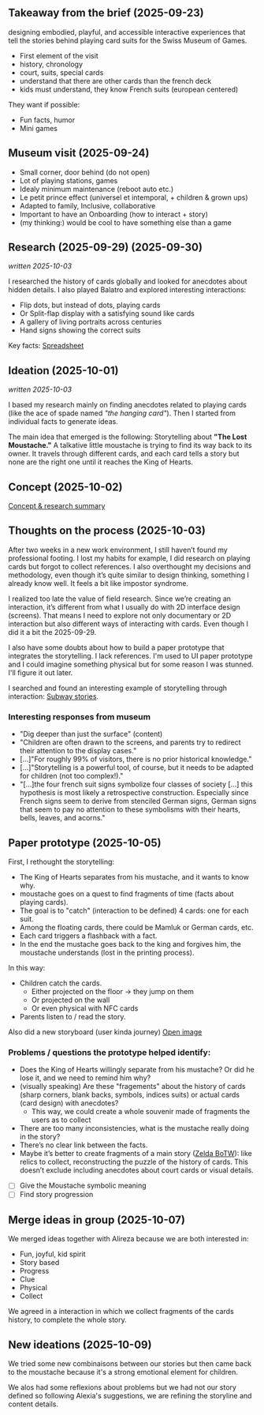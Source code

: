 ## Takeaway from the brief (2025-09-23)

designing embodied, playful, and accessible interactive experiences that tell the stories behind playing card suits for the Swiss Museum of Games.

- First element of the visit
- history, chronology
- court, suits, special cards
- understand that there are other cards than the french deck
- kids must understand, they know French suits (european centered)

They want if possible:
- Fun facts, humor
- Mini games

## Museum visit (2025-09-24)

- Small corner, door behind (do not open)
- Lot of playing stations, games
- Idealy minimum maintenance (reboot auto etc.)
- Le petit prince effect (universel et intemporal, + children & grown ups)
- Adapted to family, Inclusive, collaborative
- Important to have an Onboarding (how to interact + story)
- (my thinking:) would be cool to have something else than a game

## Research (2025-09-29) (2025-09-30)
_written 2025-10-03_

I researched the history of cards globally and looked for anecdotes about hidden details. I also played Balatro and explored interesting interactions:

- Flip dots, but instead of dots, playing cards
- Or Split-flap display with a satisfying sound like cards
- A gallery of living portraits across centuries
- Hand signs showing the correct suits

Key facts:
[Spreadsheet](https://docs.google.com/spreadsheets/d/1icYrt-z572ls68dVIPBTLnkSGJya6dV888MtH4_C5rM/edit?usp=sharing)

## Ideation (2025-10-01)
_written 2025-10-03_

I based my research mainly on finding anecdotes related to playing cards (like the ace of spade named _"the hanging card"_). Then I started from individual facts to generate ideas.

The main idea that emerged is the following:
Storytelling about **"The Lost Moustache."** A talkative little moustache is trying to find its way back to its owner. It travels through different cards, and each card tells a story but none are the right one until it reaches the King of Hearts.

## Concept (2025-10-02)

[Concept & research summary](concept-2025-10-01.md)

## Thoughts on the process (2025-10-03)

After two weeks in a new work environment, I still haven’t found my professional footing. I lost my habits for example, I did research on playing cards but forgot to collect references. I also overthought my decisions and methodology, even though it’s quite similar to design thinking, something I already know well. It feels a bit like impostor syndrome.

I realized too late the value of field research. Since we’re creating an interaction, it’s different from what I usually do with 2D interface design (screens). That means I need to explore not only documentary or 2D interaction but also different ways of interacting with cards. Even though I did it a bit the 2025-09-29.

I also have some doubts about how to build a paper prototype that integrates the storytelling. I lack references. I'm used to UI paper prototype and I could imagine something physical but for some reason I was stunned. I'll figure it out later.

I searched and found an interesting example of storytelling through interaction: [Subway stories](https://www.youtube.com/watch?v=sxP2EPP9d3g).

### Interesting responses from museum

- "Dig deeper than just the surface" (content)
- "Children are often drawn to the screens, and parents try to redirect their attention to the display cases."
- [...]"For roughly 99% of visitors, there is no prior historical knowledge."
- [...]"Storytelling is a powerful tool, of course, but it needs to be adapted for children (not too complex!)."
- "[...]the four french suit signs symbolize four classes of society [...] this hypothesis is most likely a retrospective construction. Especially since French signs seem to derive from stenciled German signs, German signs that seem to pay no attention to these symbolisms with their hearts, bells, leaves, and acorns."

## Paper prototype (2025-10-05)

First, I rethought the storytelling:

- The King of Hearts separates from his mustache, and it wants to know why.
- moustache goes on a quest to find fragments of time (facts about playing cards).
- The goal is to "catch" (interaction to be defined) 4 cards: one for each suit.
- Among the floating cards, there could be Mamluk or German cards, etc.
- Each card triggers a flashback with a fact.
- In the end the mustache goes back to the king and forgives him, the moustache understands (lost in the printing process).

In this way:

- Children catch the cards.
    - Either projected on the floor → they jump on them
    - Or projected on the wall
    - Or even physical with NFC cards
- Parents listen to / read the story.

Also did a new storyboard (user kinda journey) [Open image](./images/storyboard-2025-10-05.jpg)

### Problems / questions the prototype helped identify:

- Does the King of Hearts willingly separate from his mustache? Or did he lose it, and we need to remind him why?
- (visually speaking) Are these "fragements" about the history of cards (sharp corners, blank backs, symbols, indices suits) or actual cards (card design) with anecdotes?
    - This way, we could create a whole souvenir made of fragments the users as to collect
- There are too many inconsistencies, what is the mustache really doing in the story?
- There’s no clear link between the facts.
- Maybe it’s better to create fragments of a main story ([Zelda BoTW](https://www.ign.com/wikis/the-legend-of-zelda-breath-of-the-wild/Memories)): like relics to collect, reconstructing the puzzle of the history of cards. This doesn’t exclude including anecdotes about court cards or visual details.

- [ ] Give the Moustache symbolic meaning
- [ ] Find story progression

## Merge ideas in group (2025-10-07)

We merged ideas together with Alireza because we are both interested in:
- Fun, joyful, kid spirit
- Story based
- Progress
- Clue
- Physical
- Collect

We agreed in a interaction in which we collect fragments of the cards history, to complete the whole story.

## New ideations (2025-10-09)

We tried some new combinaisons between our stories but then came back to the moustache because it's a strong emotional element for children.

We alos had some reflexions about problems but we had not our story defined so following Alexia's suggestions, we are refining the storyline and content details.